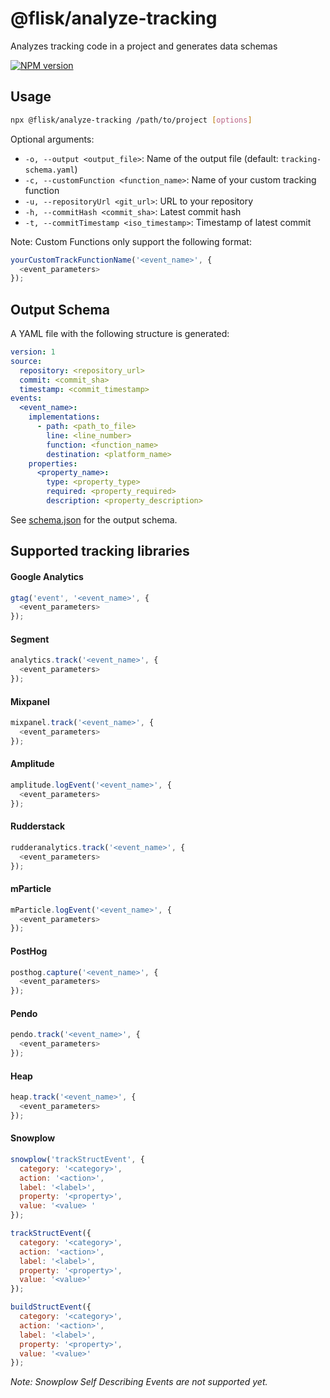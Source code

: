 # @flisk/analyze-tracking

Analyzes tracking code in a project and generates data schemas

[![NPM version](https://img.shields.io/npm/v/@flisk/analyze-tracking.svg)](https://www.npmjs.com/package/@flisk/analyze-tracking)


## Usage
```sh
npx @flisk/analyze-tracking /path/to/project [options]
```

Optional arguments:
- `-o, --output <output_file>`: Name of the output file (default: `tracking-schema.yaml`)
- `-c, --customFunction <function_name>`: Name of your custom tracking function
- `-u, --repositoryUrl <git_url>`: URL to your repository
- `-h, --commitHash <commit_sha>`: Latest commit hash
- `-t, --commitTimestamp <iso_timestamp>`: Timestamp of latest commit

Note: Custom Functions only support the following format:
```js
yourCustomTrackFunctionName('<event_name>', {
  <event_parameters>
});
```


## Output Schema
A YAML file with the following structure is generated:

```yaml
version: 1
source:
  repository: <repository_url>
  commit: <commit_sha>
  timestamp: <commit_timestamp>
events:
  <event_name>:
    implementations:
      - path: <path_to_file>
        line: <line_number>
        function: <function_name>
        destination: <platform_name>
    properties:
      <property_name>:
        type: <property_type>
        required: <property_required>
        description: <property_description>
```

See [schema.json](schema.json) for the output schema.


## Supported tracking libraries

#### Google Analytics
```js
gtag('event', '<event_name>', {
  <event_parameters>
});
```


#### Segment
```js
analytics.track('<event_name>', {
  <event_parameters>
});
```


#### Mixpanel
```js
mixpanel.track('<event_name>', {
  <event_parameters>
});
```


#### Amplitude
```js
amplitude.logEvent('<event_name>', {
  <event_parameters>
});
```


#### Rudderstack
```js
rudderanalytics.track('<event_name>', {
  <event_parameters>
});
```


#### mParticle
```js
mParticle.logEvent('<event_name>', {
  <event_parameters>
});
```


#### PostHog
```js
posthog.capture('<event_name>', {
  <event_parameters>
});
```


#### Pendo
```js
pendo.track('<event_name>', {
  <event_parameters>
});
```


#### Heap
```js
heap.track('<event_name>', {
  <event_parameters>
});
```


#### Snowplow
```js
snowplow('trackStructEvent', {
  category: '<category>',
  action: '<action>',
  label: '<label>',
  property: '<property>',
  value: '<value> '
});
```

```js
trackStructEvent({
  category: '<category>',
  action: '<action>',
  label: '<label>',
  property: '<property>',
  value: '<value>'
});
```

```js
buildStructEvent({
  category: '<category>',
  action: '<action>',
  label: '<label>',
  property: '<property>',
  value: '<value>'
});
```

_Note: Snowplow Self Describing Events are not supported yet._
